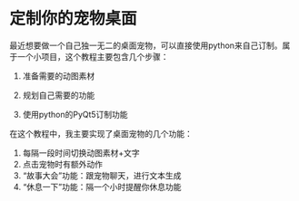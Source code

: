 # 定制你的宠物桌面

最近想要做一个自己独一无二的桌面宠物，可以直接使用python来自己订制。属于一个小项目，这个教程主要包含几个步骤：

1. 准备需要的动图素材

2. 规划自己需要的功能

3. 使用python的PyQt5订制功能

在这个教程中，我主要实现了桌面宠物的几个功能：

1. 每隔一段时间切换动图素材+文字
2. 点击宠物时有额外动作
3. “故事大会”功能：跟宠物聊天，进行文本生成
4. “休息一下”功能：隔一个小时提醒你休息功能




